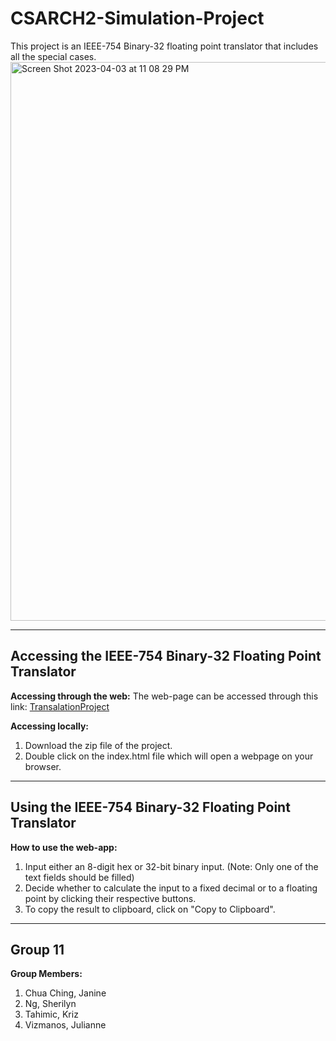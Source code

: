# CSARCH2-Simulation-Project
This project is an IEEE-754 Binary-32 floating point translator that includes all the special cases.
<img width="894" alt="Screen Shot 2023-04-03 at 11 08 29 PM" src="https://user-images.githubusercontent.com/104416919/229551364-eb929979-183b-4fae-8deb-778d039d2b2a.png">

***
## Accessing the IEEE-754 Binary-32 Floating Point Translator

**Accessing through the web:**
The web-page can be accessed through this link: [TransalationProject](https://jchuaching.github.io/Group-11-Proj/)

**Accessing locally:**
1. Download the zip file of the project.
2. Double click on the index.html file which will open a webpage on your browser.

***
## Using the IEEE-754 Binary-32 Floating Point Translator

**How to use the web-app:**
1. Input either an 8-digit hex or 32-bit binary input. (Note: Only one of the text fields should be filled)
2. Decide whether to calculate the input to a fixed decimal or to a floating point by clicking their respective buttons.
3. To copy the result to clipboard, click on "Copy to Clipboard".


***
## Group 11
**Group Members:** 
1. Chua Ching, Janine 
2. Ng, Sherilyn
3. Tahimic, Kriz
4. Vizmanos, Julianne

